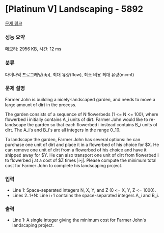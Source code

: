 # [Platinum V] Landscaping - 5892 

[문제 링크](https://www.acmicpc.net/problem/5892) 

### 성능 요약

메모리: 2956 KB, 시간: 12 ms

### 분류

다이나믹 프로그래밍(dp), 최대 유량(flow), 최소 비용 최대 유량(mcmf)

### 문제 설명

<p>Farmer John is building a nicely-landscaped garden, and needs to move a large amount of dirt in the process.</p>

<p>The garden consists of a sequence of N flowerbeds (1 <= N <= 100), where flowerbed i initially contains A_i units of dirt. Farmer John would like to re-landscape the garden so that each flowerbed i instead contains B_i units of dirt. The A_i's and B_i's are all integers in the range 0..10.</p>

<p>To landscape the garden, Farmer John has several options: he can purchase one unit of dirt and place it in a flowerbed of his choice for <span>$</span>X. He can remove one unit of dirt from a flowerbed of his choice and have it shipped away for <span>$</span>Y. He can also transport one unit of dirt from flowerbed i to flowerbed j at a cost of <span>$</span>Z times |i-j|. Please compute the minimum total cost for Farmer John to complete his landscaping project.</p>

### 입력 

 <ul>
	<li>Line 1: Space-separated integers N, X, Y, and Z (0 <= X, Y, Z <= 1000).</li>
	<li>Lines 2..1+N: Line i+1 contains the space-separated integers A_i and B_i.</li>
</ul>

### 출력 

 <ul>
	<li>Line 1: A single integer giving the minimum cost for Farmer John's landscaping project.</li>
</ul>

